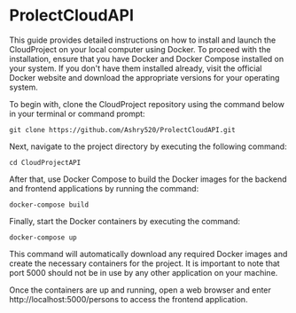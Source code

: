# ProlectCloudAPI
This guide provides detailed instructions on how to install and launch the CloudProject on your local computer using Docker. To proceed with the installation, ensure that you have Docker and Docker Compose installed on your system. If you don't have them installed already, visit the official Docker website and download the appropriate versions for your operating system.

To begin with, clone the CloudProject repository using the command below in your terminal or command prompt:

```
git clone https://github.com/Ashry520/ProlectCloudAPI.git
```

Next, navigate to the project directory by executing the following command:

```
cd CloudProjectAPI
```

After that, use Docker Compose to build the Docker images for the backend and frontend applications by running the command:

```
docker-compose build
```

Finally, start the Docker containers by executing the command:

```
docker-compose up
```

This command will automatically download any required Docker images and create the necessary containers for the project. It is important to note that port 5000 should not be in use by any other application on your machine.

Once the containers are up and running, open a web browser and enter http://localhost:5000/persons to access the frontend application.
